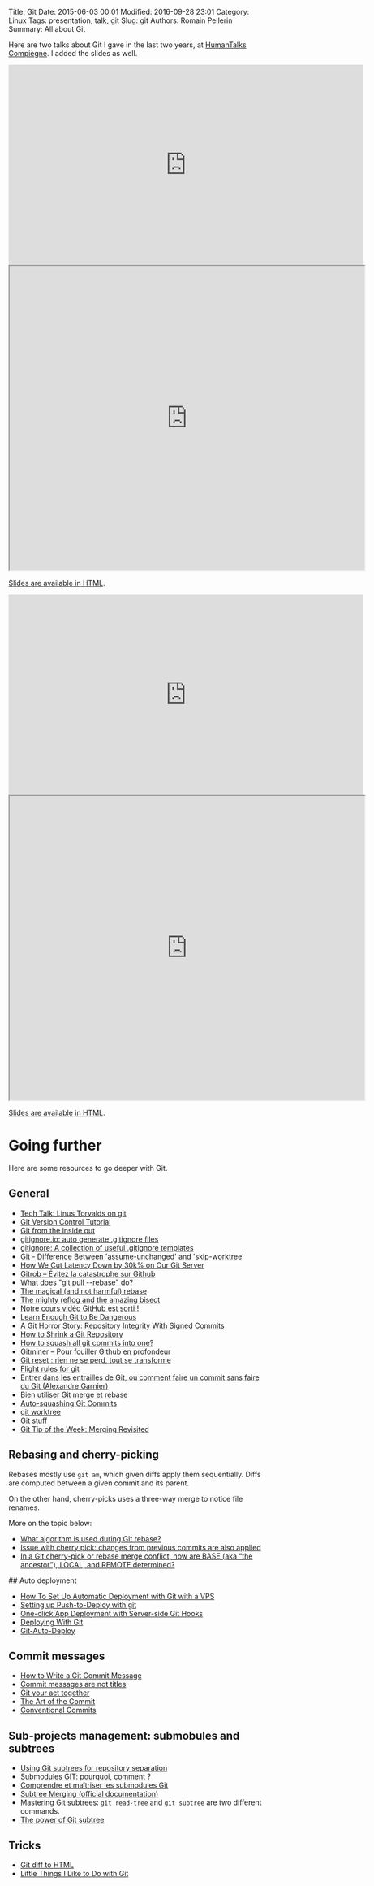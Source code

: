 Title: Git
Date: 2015-06-03 00:01
Modified: 2016-09-28 23:01
Category: Linux
Tags: presentation, talk, git
Slug: git
Authors: Romain Pellerin
Summary: All about Git

Here are two talks about Git I gave in the last two years, at [HumanTalks Compiègne](http://humantalks.com/cities/compiegne). I added the slides as well.

<iframe width="700" height="394" src="https://www.youtube-nocookie.com/embed/8d04CYP5U9Q?rel=0" frameborder="0" allowfullscreen></iframe>

<iframe width="700" height="600" src="http://romainpellerin.eu/slides/embedder.html#git/slides.html" allowfullscreen></iframe>

[Slides are available in HTML](http://romainpellerin.eu/slides/git/slides.html).

<iframe width="700" height="394" src="https://www.youtube-nocookie.com/embed/9gdub0OMC8Y?rel=0" frameborder="0" allowfullscreen></iframe>

<iframe width="700" height="600" src="http://romainpellerin.eu/slides/embedder.html#continuous-integration-done-right-by-leveraging-git/slides.html" allowfullscreen></iframe>

[Slides are available in HTML](http://romainpellerin.eu/slides/continuous-integration-done-right-by-leveraging-git/slides.html).

# Going further

Here are some resources to go deeper with Git.

## General

- [Tech Talk: Linus Torvalds on git](https://www.youtube.com/watch?v=4XpnKHJAok8)
- [Git Version Control Tutorial](http://www.cirosantilli.com/git-tutorial/)
- [Git from the inside out](https://codewords.recurse.com/issues/two/git-from-the-inside-out)
- [gitignore.io: auto generate .gitignore files](https://www.gitignore.io/)
- [gitignore: A collection of useful .gitignore templates](https://github.com/github/gitignore)
- [Git - Difference Between 'assume-unchanged' and 'skip-worktree'](http://stackoverflow.com/questions/13630849/git-difference-between-assume-unchanged-and-skip-worktree)
- [How We Cut Latency Down by 30k% on Our Git Server](https://www.clever-cloud.com/blog/engineering/2015/06/09/git-server-30k-improvement/)
- [Gitrob – Évitez la catastrophe sur Github](http://korben.info/gitrob-evitez-la-catastrophe-sur-github.html)
- [What does "git pull --rebase" do?](http://gitolite.com/git-pull--rebase.html)
- [The magical (and not harmful) rebase](http://jeffkreeftmeijer.com/2010/the-magical-and-not-harmful-rebase/)
- [The mighty reflog and the amazing bisect](http://jeffkreeftmeijer.com/2010/the-mighty-reflog-and-the-amazing-bisect/)
- [Notre cours vidéo GitHub est sorti !](http://www.git-attitude.fr/2015/12/18/learning-github/)
- [Learn Enough Git to Be Dangerous](http://www.learnenough.com/git-tutorial)
- [A Git Horror Story: Repository Integrity With Signed Commits](https://mikegerwitz.com/papers/git-horror-story)
- [How to Shrink a Git Repository](http://stevelorek.com/how-to-shrink-a-git-repository.html)
- [How to squash all git commits into one?](http://stackoverflow.com/questions/1657017/how-to-squash-all-git-commits-into-one)
- [Gitminer – Pour fouiller Github en profondeur](http://korben.info/gitminer-fouiller-github-profondeur.html)
- [Git reset : rien ne se perd, tout se transforme](http://www.git-attitude.fr/2016/05/11/git-reset/)
- [Flight rules for git](https://github.com/k88hudson/git-flight-rules)
- [Entrer dans les entrailles de Git, ou comment faire un commit sans faire du Git (Alexandre Garnier)](https://www.youtube.com/watch?v=Hd_UpJPDlik)
- [Bien utiliser Git merge et rebase](https://delicious-insights.com/fr/articles/bien-utiliser-git-merge-et-rebase/)
- [Auto-squashing Git Commits](https://robots.thoughtbot.com/autosquashing-git-commits)
- [git worktree](https://git-scm.com/docs/git-worktree#_examples)
- [Git stuff](http://sethrobertson.github.io/)
- [Git Tip of the Week: Merging Revisited](http://alblue.bandlem.com/2011/10/git-tip-of-week-merging-revisited.html)

## Rebasing and cherry-picking

Rebases mostly use `git am`, which given diffs apply them sequentially. Diffs are computed between a given commit and its parent.

On the other hand, cherry-picks uses a three-way merge to notice file renames.

More on the topic below:

- [What algorithm is used during Git rebase?](https://stackoverflow.com/questions/39279901/what-algorithm-is-used-during-git-rebase)
- [Issue with cherry pick: changes from previous commits are also applied](https://stackoverflow.com/questions/42530381/issue-with-cherry-pick-changes-from-previous-commits-are-also-applied)
- [In a Git cherry-pick or rebase merge conflict, how are BASE (aka “the ancestor”), LOCAL, and REMOTE determined?](https://stackoverflow.com/questions/10058068/in-a-git-cherry-pick-or-rebase-merge-conflict-how-are-base-aka-the-ancestor)

## Auto deployment

- [How To Set Up Automatic Deployment with Git with a VPS](https://www.digitalocean.com/community/tutorials/how-to-set-up-automatic-deployment-with-git-with-a-vps)
- [Setting up Push-to-Deploy with git](http://krisjordan.com/essays/setting-up-push-to-deploy-with-git)
- [One-click App Deployment with Server-side Git Hooks](http://www.sitepoint.com/one-click-app-deployment-server-side-git-hooks/)
- [Deploying With Git](http://williamdurand.fr/2012/02/25/deploying-with-git/)
- [Git-Auto-Deploy](https://github.com/olipo186/Git-Auto-Deploy)

## Commit messages

- [How to Write a Git Commit Message](http://chris.beams.io/posts/git-commit/)
- [Commit messages are not titles](http://antirez.com/news/90)
- [Git your act together](http://jeffkreeftmeijer.com/2010/git-your-act-together/)
- [The Art of the Commit](http://alistapart.com/article/the-art-of-the-commit)
- [Conventional Commits](https://conventionalcommits.org/)

## Sub-projects management: submobules and subtrees

- [Using Git subtrees for repository separation](https://makingsoftware.wordpress.com/2013/02/16/using-git-subtrees-for-repository-separation/)
- [Submodules GIT: pourquoi, comment ?](http://blog.jingleweb.fr/2013/10/submodules-git-pourquoi-comment/)
- [Comprendre et maîtriser les submodules Git](http://www.git-attitude.fr/2014/12/31/git-submodules/)
- [Subtree Merging (official documentation)](https://git-scm.com/book/en/v1/Git-Tools-Subtree-Merging)
- [Mastering Git subtrees](https://medium.com/@porteneuve/mastering-git-subtrees-943d29a798ec): `git read-tree` and `git subtree` are two different commands.
- [The power of Git subtree](https://developer.atlassian.com/blog/2015/05/the-power-of-git-subtree/)

## Tricks

- [Git diff to HTML](https://pypi.python.org/pypi/ansi2html/1.0.7)
- [Little Things I Like to Do with Git](https://csswizardry.com/2017/05/little-things-i-like-to-do-with-git/)
